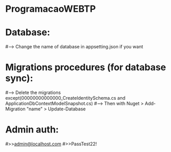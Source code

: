 # ProgramacaoWEBTP

# Database:
#--> Change the name of database in appsetting.json if you want

# Migrations procedures (for database sync):
#--> Delete the migrations except(00000000000000_CreateIdentitySchema.cs and ApplicationDbContextModelSnapshot.cs)
#--> Then with Nuget > Add-Migration "name" > Update-Database

# Admin auth:
#>>admin@localhost.com
#>>PassTest22!
